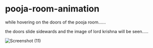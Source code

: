 # pooja-room-animation

while hovering on the doors of the pooja room......

the doors slide sidewards and the image of lord krishna will be seen.....


![Screenshot (11)](https://user-images.githubusercontent.com/66905892/100199993-02f6f800-2f24-11eb-9d1c-51731ee866f7.png)


